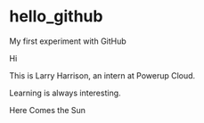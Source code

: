 # hello_github
My first experiment with GitHub


Hi

This is Larry Harrison, an intern at Powerup Cloud. 

Learning is always interesting.

Here Comes the Sun
